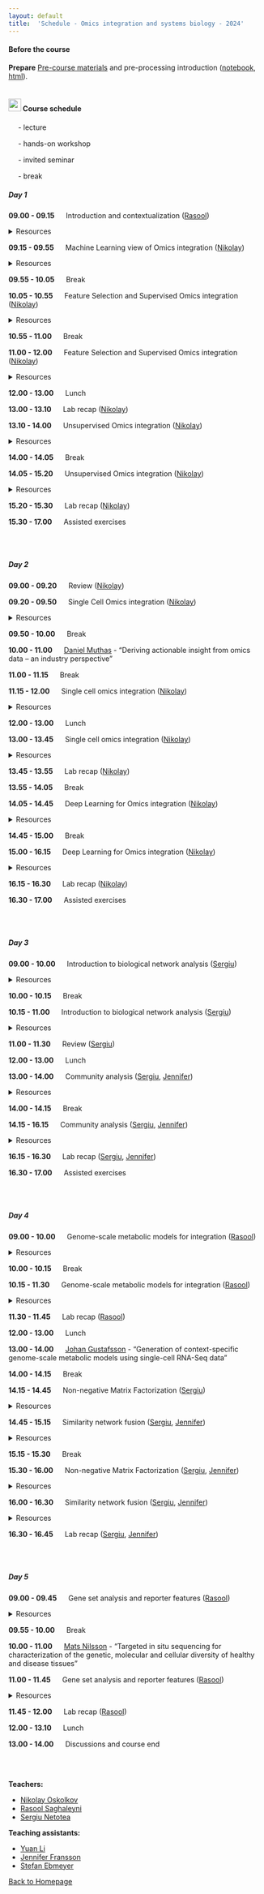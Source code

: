 ```yaml
---
layout: default
title:  'Schedule - Omics integration and systems biology - 2024'
---
```


#### Before the course

**Prepare** [Pre-course materials](./precourse.md) and pre-processing introduction ([notebook](./session_preprocessing/preprocessing.ipynb), [html](./session_preprocessing/preprocessing.html)).
<br>
<br>

#### <img border="0" src="https://www.svgrepo.com/show/20800/event-date-and-time-symbol.svg" width="25" height="25"> Course schedule

<img border="0" src="https://www.svgrepo.com/show/7321/teacher.svg" width="15" height="15"> - lecture

<img border="0" src="https://www.svgrepo.com/show/7421/computer.svg" width="15" height="15"> - hands-on workshop

<img border="0" src="https://www.svgrepo.com/show/307069/public-speaking-speak-tell-talk.svg" width="15" height="15"> - invited seminar

<img border="0" src="https://www.svgrepo.com/show/21938/time.svg" width="15" height="15"> - break

##### Day 1

**09.00 - 09.15** <img border="0" src="https://www.svgrepo.com/show/7321/teacher.svg" width="15" height="15"> Introduction and contextualization ([Rasool][2])
<details>
  <summary>Resources</summary>
  <ul>
    <li><a href="./session_intro/course_intro.pdf">Slides</a></li>
  </ul>
</details>

**09.15 - 09.55** <img border="0" src="https://www.svgrepo.com/show/7321/teacher.svg" width="15" height="15"> Machine Learning view of Omics integration ([Nikolay][1])
<details>
  <summary>Resources</summary>
  <ul>
    <li><a href="./session_ml/MachineLearningOmicsIntegration_Oskolkov.pdf">Slides</a></li>
  </ul>
</details>

**09.55 - 10.05** <img border="0" src="https://www.svgrepo.com/show/21938/time.svg" width="15" height="15"> Break

**10.05 - 10.55** <img border="0" src="https://www.svgrepo.com/show/7321/teacher.svg" width="15" height="15"> Feature Selection and Supervised Omics integration ([Nikolay][1])
<details>
  <summary>Resources</summary>
  <ul>
    <li><a href="./session_ml/SupervisedOMICsIntegration/lab/SupervisedOmicsIntegration_Oskolkov.pdf">Slides</a></li>
  </ul>
</details>

**10.55 - 11.00** <img border="0" src="https://www.svgrepo.com/show/21938/time.svg" width="15" height="15"> Break

**11.00 - 12.00** <img border="0" src="https://www.svgrepo.com/show/7421/computer.svg" width="15" height="15"> Feature Selection and Supervised Omics integration ([Nikolay][1])
<details>
  <summary>Resources</summary>
  <ul>
    <li><a href="XXX">Feature Selection lab on s-serve</a></li>
    <li><a href="./session_ml/FeatureSelectionIntegrOMICs/lab/OmicsIntegration_FeatureSelection.html">Feature Selection lab Notebook</a></li>
    <li>Docker image: <code>docker pull rasoolsnbis/omicsint_h24:session_ml_feature_selection_amd_v.h24.9879876</code></li>
<br>
    <li><a href="XXX">Supervised Integration lab on s-serve</a></li>
    <li><a href="./session_ml/SupervisedOMICsIntegration/lab/supervised_omics_integr_CLL.html">Supervised Integration lab Notebook</a></li>
    <li>Docker image: <code>docker pull rasoolsnbis/omicsint_h24:session_ml_supervised_omics_integration_amd_v.h24.b327560adfd4536832cbc2fe7451468ee55b6188</code></li>
  </ul>
</details>

**12.00 - 13.00** <img border="0" src="https://www.svgrepo.com/show/21938/time.svg" width="15" height="15"> Lunch

**13.00 - 13.10** <img border="0" src="https://www.svgrepo.com/show/7321/teacher.svg" width="15" height="15"> Lab recap ([Nikolay][1])

**13.10 - 14.00** <img border="0" src="https://www.svgrepo.com/show/7321/teacher.svg" width="15" height="15"> Unsupervised Omics integration ([Nikolay][1])
<details>
  <summary>Resources</summary>
  <ul>
    <li><a href="./session_ml/UnsupervisedOMICsIntegration/lab/Unsupervised_OmicsIntegration_Oskolkov.pdf">Slides</a></li>
  </ul>
</details>

**14.00 - 14.05** <img border="0" src="https://www.svgrepo.com/show/21938/time.svg" width="15" height="15"> Break

**14.05 - 15.20** <img border="0" src="https://www.svgrepo.com/show/7421/computer.svg" width="15" height="15"> Unsupervised Omics integration ([Nikolay][1])
<details>
  <summary>Resources</summary>
  <ul>
    <li><a href="XXX">Unsupervised Integration lab on s-serve</a></li>
    <li><a href="./session_ml/UnsupervisedOMICsIntegration/lab/UnsupervisedOMICsIntegration.html">Unsupervised Integration lab Notebook</a></li>
    <li>Docker image: <code>docker pull rasoolsnbis/omicsint_h24:session_ml_unsupervised_omics_integration_amd_v.h24.8f4c21e</code></li>
  </ul>
</details>

**15.20 - 15.30** <img border="0" src="https://www.svgrepo.com/show/7321/teacher.svg" width="15" height="15"> Lab recap ([Nikolay][1])

**15.30 - 17.00** <img border="0" src="https://www.svgrepo.com/show/7421/computer.svg" width="15" height="15"> Assisted exercises

<br>
<br>

##### Day 2

**09.00 - 09.20** <img border="0" src="https://www.svgrepo.com/show/7321/teacher.svg" width="15" height="15"> Review ([Nikolay][1])

**09.20 - 09.50** <img border="0" src="https://www.svgrepo.com/show/7321/teacher.svg" width="15" height="15"> Single Cell Omics integration ([Nikolay][1])
<details>
  <summary>Resources</summary>
  <ul>
    <li><a href="./session_ml/SingleCell/lab/scRNAseq_2024_DimReduct_Oskolkov.pdf">Slides</a></li>
  </ul>
</details>

**09.50 - 10.00** <img border="0" src="https://www.svgrepo.com/show/21938/time.svg" width="15" height="15"> Break

**10.00 - 11.00** <img border="0" src="https://www.svgrepo.com/show/307069/public-speaking-speak-tell-talk.svg" width="15" height="15"> [Daniel Muthas][7] - “Deriving actionable insight from omics data – an industry perspective”

**11.00 - 11.15** <img border="0" src="https://www.svgrepo.com/show/21938/time.svg" width="15" height="15"> Break

**11.15 - 12.00** <img border="0" src="https://www.svgrepo.com/show/7421/computer.svg" width="15" height="15"> Single cell omics integration ([Nikolay][1])
<details>
  <summary>Resources</summary>
  <ul>
    <li><a href="XXX">Single cell omics integration lab on s-serve</a></li>
    <li><a href="./session_ml/SingleCell/lab/__lab_SingleCell_OmicsIntegration.html"> Single cell omics integration lab notebook</a></li>
    <li>Docker image: <code>docker pull rasoolsnbis/omicsint_h24:session_ml_single_cell_amd_v.h24.7054451</code></li>
<br>
    <li><a href="XXX">UMAP lab on s-serve</a></li>
    <li><a href="./session_ml/UMAP_DataIntegration/lab/UMAP_DataIntegration.html"> UMAP lab notebook</a></li>
    <li>Docker image: <code>docker pull rasoolsnbis/omicsint_h24:session_ml_umap_data_integration_amd_v.h24.b327560adfd4536832cbc2fe7451468ee55b6188</code></li>
  </ul>
</details>

**12.00 - 13.00** <img border="0" src="https://www.svgrepo.com/show/21938/time.svg" width="15" height="15"> Lunch

**13.00 - 13.45** <img border="0" src="https://www.svgrepo.com/show/7421/computer.svg" width="15" height="15"> Single cell omics integration ([Nikolay][1])
<details>
  <summary>Resources</summary>
  <ul>
    <li><a href="XXX">Single cell omics integration lab on s-serve</a></li>
    <li><a href="./session_ml/SingleCell/lab/__lab_SingleCell_OmicsIntegration.html"> Single cell omics integration lab notebook</a></li>
    <li>Docker image: <code>docker pull rasoolsnbis/omicsint_h24:session_ml_single_cell_amd_v.h24.7054451</code></li>
<br>
    <li><a href="XXX">UMAP lab on s-serve</a></li>
    <li><a href="./session_ml/UMAP_DataIntegration/lab/UMAP_DataIntegration.html"> UMAP lab notebook</a></li>
    <li>Docker image: <code>docker pull rasoolsnbis/omicsint_h24:session_ml_umap_data_integration_amd_v.h24.b327560adfd4536832cbc2fe7451468ee55b6188</code></li>
  </ul>
</details>

**13.45 - 13.55** <img border="0" src="https://www.svgrepo.com/show/7321/teacher.svg" width="15" height="15"> Lab recap ([Nikolay][1])

**13.55 - 14.05** <img border="0" src="https://www.svgrepo.com/show/21938/time.svg" width="15" height="15"> Break

**14.05 - 14.45** <img border="0" src="https://www.svgrepo.com/show/7321/teacher.svg" width="15" height="15"> Deep Learning for Omics integration ([Nikolay][1])
<details>
  <summary>Resources</summary>
  <ul>
    <li><a href="./session_ml/DeepLearningDataIntegration/lab/DeepLearningOmicsIntegration_Oskolkov_2023.pdf">Slides</a></li>
  </ul>
</details>

**14.45 - 15.00** <img border="0" src="https://www.svgrepo.com/show/21938/time.svg" width="15" height="15"> Break

**15.00 - 16.15** <img border="0" src="https://www.svgrepo.com/show/7421/computer.svg" width="15" height="15"> Deep Learning for Omics integration ([Nikolay][1])
<details>
  <summary>Resources</summary>
  <ul>
    <li><a href="XXX">Deep Learning for data integration lab on s-serve</a></li>
    <li><a href="./session_ml/DeepLearningDataIntegration/lab/DeepLearningDataIntegration.html">Deep Learning for data integration lab html</a></li>
    <li>Docker image: <code>docker pull rasoolsnbis/omicsint_h24:session_ml_deep_learning_integration_amd_v.h24.e78e9bb81f52703200968a76e46c23738536f237</code>
    </li>
  </ul>
</details>

**16.15 - 16.30** <img border="0" src="https://www.svgrepo.com/show/7321/teacher.svg" width="15" height="15"> Lab recap ([Nikolay][1])

**16.30 - 17.00** <img border="0" src="https://www.svgrepo.com/show/7421/computer.svg" width="15" height="15"> Assisted exercises

<br>
<br>

##### Day 3

**09.00 - 10.00** <img border="0" src="https://www.svgrepo.com/show/7321/teacher.svg" width="15" height="15"> Introduction to biological network analysis ([Sergiu][3])
<details>
  <summary>Resources</summary>
  <ul>
    <li><a href="./session_topology/lab/lectures/1Introduction.pdf">Introduction</a></li>
    <li><a href="./session_topology/lab/lectures/2Network_inference.pdf">Network inference</a></li>
    <li><a href="./session_topology/lab/lectures/lecture_short.pdf">Biological network analysis</a></li>
  </ul>
</details>

**10.00 - 10.15** <img border="0" src="https://www.svgrepo.com/show/21938/time.svg" width="15" height="15"> Break

**10.15 - 11.00** <img border="0" src="https://www.svgrepo.com/show/7421/computer.svg" width="15" height="15"> Introduction to biological network analysis ([Sergiu][3])
<details>
  <summary>Resources</summary>
  <ul>
    <li><a href="XXX">Topology lab on s-serve</a></li>
    <li><a href="./session_topology/lab/topology_lab_part1.html">Topology lab Notebook part 1</a></li>
    <li><a href="./session_topology/lab/topology_lab_part2.html">Topology lab Notebook part 2</a></li>
    <li><a href="./session_topology/lab/topology_lab_part3.html">Topology lab Notebook part 3</a></li>
    <li>Docker image: <code>docker pull rasoolsnbis/omicsint_h24:session_topology_amd_v.h24.a2b336c</code></li>
  </ul>
</details>

**11.00 - 11.30** <img border="0" src="https://www.svgrepo.com/show/7321/teacher.svg" width="15" height="15"> Review ([Sergiu][3])

**12.00 - 13.00** <img border="0" src="https://www.svgrepo.com/show/21938/time.svg" width="15" height="15"> Lunch

**13.00 - 14.00** <img border="0" src="https://www.svgrepo.com/show/7321/teacher.svg" width="15" height="15"> Community analysis ([Sergiu][3], [Jennifer][5])
<details>
  <summary>Resources</summary>
  <ul>
    <li><a href="./session_topology/lab/lectures/3Community_analysis.pdf">Slides</a></li>
  </ul>
</details>

**14.00 - 14.15** <img border="0" src="https://www.svgrepo.com/show/21938/time.svg" width="15" height="15"> Break

**14.15 - 16.15** <img border="0" src="https://www.svgrepo.com/show/7421/computer.svg" width="15" height="15"> Community analysis ([Sergiu][3], [Jennifer][5])
<details>
  <summary>Resources</summary>
  <ul>
    <li><a href="XXX">Topology lab on s-serve</a></li>
    <li><a href="./session_topology/lab/topology_lab_part1.html">Topology lab Notebook part 1</a></li>
    <li><a href="./session_topology/lab/topology_lab_part2.html">Topology lab Notebook part 2</a></li>
    <li><a href="./session_topology/lab/topology_lab_part3.html">Topology lab Notebook part 3</a></li>
    <li>Docker image: <code>docker pull rasoolsnbis/omicsint_h24:session_topology_amd_v.h24.a2b336c</code></li>
  </ul>
</details>

**16.15 - 16.30** <img border="0" src="https://www.svgrepo.com/show/7321/teacher.svg" width="15" height="15"> Lab recap ([Sergiu][3], [Jennifer][5])

**16.30 - 17.00** <img border="0" src="https://www.svgrepo.com/show/7421/computer.svg" width="15" height="15"> Assisted exercises

<br>
<br>

##### Day 4

**09.00 - 10.00** <img border="0" src="https://www.svgrepo.com/show/7321/teacher.svg" width="15" height="15"> Genome-scale metabolic models for integration ([Rasool][2])
<details>
  <summary>Resources</summary>
  <ul>
    <li><a href="./session_gems/MetabModel_JLR_distrib.pdf">Introduction</a></li>
    <li><a href="./session_gems/Constraint-based-modeling-ELIXIR-Omics-Integration-and-Systems-Biology.pdf">Tools</a></li>
  </ul>
</details>

**10.00 - 10.15** <img border="0" src="https://www.svgrepo.com/show/21938/time.svg" width="15" height="15"> Break

**10.15 - 11.30** <img border="0" src="https://www.svgrepo.com/show/7421/computer.svg" width="15" height="15"> Genome-scale metabolic models for integration ([Rasool][2])
<details>
  <summary>Resources</summary>
  <ul>
    <li><a href="XXX">GEMs lab on s-serve</a></li>
    <li>Docker image: <code>docker rasoolsnbis/omicsint_h24:session_gems_amd_v.h24.a2b336c</code></li>
  </ul>
</details>

**11.30 - 11.45** <img border="0" src="https://www.svgrepo.com/show/7321/teacher.svg" width="15" height="15"> Lab recap ([Rasool][2])

**12.00 - 13.00** <img border="0" src="https://www.svgrepo.com/show/21938/time.svg" width="15" height="15"> Lunch

**13.00 - 14.00** <img border="0" src="https://www.svgrepo.com/show/307069/public-speaking-speak-tell-talk.svg" width="15" height="15"> [Johan Gustafsson][8] - “Generation of context-specific genome-scale metabolic models using single-cell RNA-Seq data”

**14.00 - 14.15** <img border="0" src="https://www.svgrepo.com/show/21938/time.svg" width="15" height="15"> Break

**14.15 - 14.45** <img border="0" src="https://www.svgrepo.com/show/7321/teacher.svg" width="15" height="15"> Non-negative Matrix Factorization ([Sergiu][3])
<details>
  <summary>Resources</summary>
  <ul>
    <li><a href="./session_nmf/NMF_main.html">Slides</a></li>
  </ul>
</details>

**14.45 - 15.15** <img border="0" src="https://www.svgrepo.com/show/7321/teacher.svg" width="15" height="15"> Similarity network fusion ([Sergiu][3], [Jennifer][5])
<details>
  <summary>Resources</summary>
  <ul>
    <li><a href="./session_nmf/SNF_main.html">Slides</a></li>
  </ul>
</details>

**15.15 - 15.30** <img border="0" src="https://www.svgrepo.com/show/21938/time.svg" width="15" height="15"> Break

**15.30 - 16.00** <img border="0" src="https://www.svgrepo.com/show/7421/computer.svg" width="15" height="15"> Non-negative Matrix Factorization ([Sergiu][3], [Jennifer][5])
<details>
  <summary>Resources</summary>
  <ul>
    <li><a href="./session_nmf/NMF_lab.html">Notebook</a></li>
  </ul>
</details>

**16.00 - 16.30** <img border="0" src="https://www.svgrepo.com/show/7421/computer.svg" width="15" height="15"> Similarity network fusion ([Sergiu][3], [Jennifer][5])
<details>
  <summary>Resources</summary>
  <ul>
    <li><a href="./session_nmf/SNF_lab.html">Notebook</a></li>
  </ul>
</details>

**16.30 - 16.45** <img border="0" src="https://www.svgrepo.com/show/7321/teacher.svg" width="15" height="15"> Lab recap ([Sergiu][3], [Jennifer][5])

<br>
<br>

##### Day 5

**09.00 - 09.45** <img border="0" src="https://www.svgrepo.com/show/7321/teacher.svg" width="15" height="15"> Gene set analysis and reporter features ([Rasool][2])
<details>
  <summary>Resources</summary>
  <ul>
    <li><a href="./session_gsa/GEM_GSA.pdf"> Gene set analysis via GEMs</a></li>
  </ul>
</details>

**09.55 - 10.00** <img border="0" src="https://www.svgrepo.com/show/21938/time.svg" width="15" height="15"> Break

**10.00 - 11.00** <img border="0" src="https://www.svgrepo.com/show/307069/public-speaking-speak-tell-talk.svg" width="15" height="15"> [Mats Nilsson][9] - “Targeted in situ sequencing for characterization of the genetic, molecular and cellular diversity of healthy and disease tissues”

**11.00 - 11.45** <img border="0" src="https://www.svgrepo.com/show/7421/computer.svg" width="15" height="15"> Gene set analysis and reporter features ([Rasool][2])
<details>
  <summary>Resources</summary>
  <ul>
    <li><a href="XXX">Gene set analysis lab on s-serve</a></li>
    <li><a href="./session_gsa/GEM_GSA.html">Gene set analysis lab Notebook</a></li>
    <li>Docker image: <code>docker pull rasoolsnbis/omicsint_h24:session_gsa_amd_v.h24.a1ae0fc</code></li>
  </ul>
</details>

**11.45 - 12.00** <img border="0" src="https://www.svgrepo.com/show/7321/teacher.svg" width="15" height="15"> Lab recap ([Rasool][2])

**12.00 - 13.10** <img border="0" src="https://www.svgrepo.com/show/21938/time.svg" width="15" height="15"> Lunch

**13.00 - 14.00** <img border="0" src="https://www.svgrepo.com/show/7321/teacher.svg" width="15" height="15"> Discussions and course end

<br>
<br>

**Teachers:**
- [Nikolay Oskolkov][1]
- [Rasool Saghaleyni][2]
- [Sergiu Netotea][3]

**Teaching assistants:**
- [Yuan Li][4]
- [Jennifer Fransson][5]
- [Stefan Ebmeyer][6]


[1]: https://portal.research.lu.se/en/persons/nikolay-oskolkov
[2]: https://www.chalmers.se/en/persons/rasools/?tab=0
[3]: https://www.chalmers.se/en/persons/netotea/
[4]: https://portal.research.lu.se/en/persons/yuan-li
[5]: https://www.uu.se/en/contact-and-organisation/staff?query=N23-2571
[6]: https://www.linkedin.com/posts/ebmeyerst_antibiotic-bioinformatics-wastewater-activity-7049055463090343936-pM0I/
[7]: https://www.linkedin.com/in/muthas/?originalSubdomain=se
[8]: https://getzlab.org/team/postdoctoral%20researcher/gustafsson-johan
[9]: https://www.su.se/english/profiles/matsn-1.191373

[Back to Homepage](https://nbisweden.github.io/workshop_omics_integration/)

